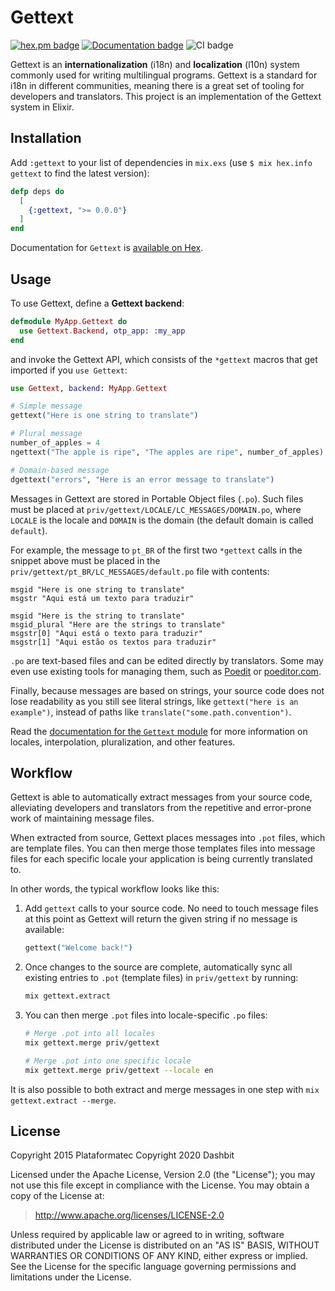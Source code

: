 # Gettext

[![hex.pm badge](https://img.shields.io/badge/Package%20on%20hex.pm-informational)](https://hex.pm/packages/gettext)
[![Documentation badge](https://img.shields.io/badge/Documentation-ff69b4)][docs-gettext]
![CI badge](https://github.com/elixir-gettext/gettext/workflows/CI/badge.svg)

Gettext is an **internationalization** (i18n) and **localization** (l10n) system commonly used for writing multilingual programs. Gettext is a standard for i18n in different communities, meaning there is a great set of tooling for developers and translators. This project is an implementation of the Gettext system in Elixir.

## Installation

Add `:gettext` to your list of dependencies in `mix.exs` (use `$ mix hex.info gettext` to find the latest version):

```elixir
defp deps do
  [
    {:gettext, ">= 0.0.0"}
  ]
end
```

Documentation for `Gettext` is [available on Hex][docs-gettext].

## Usage

To use Gettext, define a **Gettext backend**:

```elixir
defmodule MyApp.Gettext do
  use Gettext.Backend, otp_app: :my_app
end
```

and invoke the Gettext API, which consists of the `*gettext` macros that get imported if you `use Gettext`:

```elixir
use Gettext, backend: MyApp.Gettext

# Simple message
gettext("Here is one string to translate")

# Plural message
number_of_apples = 4
ngettext("The apple is ripe", "The apples are ripe", number_of_apples)

# Domain-based message
dgettext("errors", "Here is an error message to translate")
```

Messages in Gettext are stored in Portable Object files (`.po`). Such files must be placed at `priv/gettext/LOCALE/LC_MESSAGES/DOMAIN.po`, where `LOCALE` is the locale and `DOMAIN` is the domain (the default domain is called `default`).

For example, the message to `pt_BR` of the first two `*gettext` calls in the snippet above must be placed in the `priv/gettext/pt_BR/LC_MESSAGES/default.po` file with contents:

```pot
msgid "Here is one string to translate"
msgstr "Aqui está um texto para traduzir"

msgid "Here is the string to translate"
msgid_plural "Here are the strings to translate"
msgstr[0] "Aqui está o texto para traduzir"
msgstr[1] "Aqui estão os textos para traduzir"
```

`.po` are text-based files and can be edited directly by translators. Some may even use existing tools for managing them, such as [Poedit][poedit] or [poeditor.com][poeditor.com].

Finally, because messages are based on strings, your source code does not lose readability as you still see literal strings, like `gettext("here is an example")`, instead of paths like `translate("some.path.convention")`.

Read the [documentation for the `Gettext` module][docs-gettext-module] for more information on locales, interpolation, pluralization, and other features.

## Workflow

Gettext is able to automatically extract messages from your source code, alleviating developers and translators from the repetitive and error-prone work of maintaining message files.

When extracted from source, Gettext places messages into `.pot` files, which are template files. You can then merge those templates files into message files for each specific locale your application is being currently translated to.

In other words, the typical workflow looks like this:

  1. Add `gettext` calls to your source code. No need to touch message files
     at this point as Gettext will return the given string if no message is
     available:

     ```elixir
     gettext("Welcome back!")
     ```

  2. Once changes to the source are complete, automatically sync all existing entries to `.pot` (template files) in `priv/gettext` by running:

     ```bash
     mix gettext.extract
     ```

  3. You can then merge `.pot` files into locale-specific `.po` files:

     ```bash
     # Merge .pot into all locales
     mix gettext.merge priv/gettext

     # Merge .pot into one specific locale
     mix gettext.merge priv/gettext --locale en
     ```

It is also possible to both extract and merge messages in one step with `mix gettext.extract --merge`.

## License

Copyright 2015 Plataformatec
Copyright 2020 Dashbit

  Licensed under the Apache License, Version 2.0 (the "License");
  you may not use this file except in compliance with the License.
  You may obtain a copy of the License at:

  > <http://www.apache.org/licenses/LICENSE-2.0>

  Unless required by applicable law or agreed to in writing, software
  distributed under the License is distributed on an "AS IS" BASIS,
  WITHOUT WARRANTIES OR CONDITIONS OF ANY KIND, either express or implied.
  See the License for the specific language governing permissions and
  limitations under the License.

[docs-gettext]: http://hexdocs.pm/gettext
[docs-gettext-module]: http://hexdocs.pm/gettext/Gettext.html
[poedit]: http://poedit.net/
[poeditor.com]: https://poeditor.com
